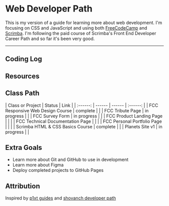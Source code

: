 # Web Developer Path
This is my version of a guide for learning more about web development. I'm focusing on CSS and JavaScript and using both [FreeCodeCamp](https://www.freecodecamp.org/) and [Scrimba](https://scrimba.com/).  I'm following the paid course of Scrimba's Front End Developer Career Path and so far it's been very good.

------

## Coding Log

## Resources

## Class Path

| Class or Project | Status | Link |
| :------: | ------ | ------ | :------: |
| FCC Responsive Web Design Course | complete | |
| FCC Tribute Page | in progress | |
| FCC Survey Form | in progress | |
| FCC Product Landing Page | | |
| FCC Technical Documentation Page | | |
| FCC Personal Portfolio Page | | |
| Scrimba HTML & CSS Basics Course | complete | |
| Planets Site v1 | in progress | | 

## Extra Goals
* Learn more about Git and GitHub to use in development
* Learn more about Figma
* Deploy completed projects to GitHub Pages

## Attribution
Inspired by [p1xt guides](https://github.com/P1xt/p1xt-guides) and [shovanch developer path](https://github.com/shovanch/fullstack-web-developer-path)
